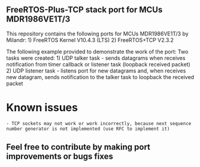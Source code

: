 ## FreeRTOS-Plus-TCP stack port for MCUs MDR1986VE1T/3

This repository contains the following ports for MCUs MDR1986VE1T/3 by Milandr:
    1) FreeRTOS Kernel V10.4.3 (LTS)
    2) FreeRTOS+TCP V2.3.2

The following example provided to demonstrate the work of the port:
    Two tasks were created:
	    1)  UDP talker task - sends datagrams when receives notification from
            timer callback or listener task (loopback received packet)
        2)  UDP listener task - listens port for new datagrams and, when receives
            new datagram, sends notification to the talker task to loopback the
            received packet

#  Known issues
    - TCP sockets may not work or work incorrectly, because next sequence number generator is not implemented (use RFC to implement it)


## Feel free to contribute by making port improvements or bugs fixes
